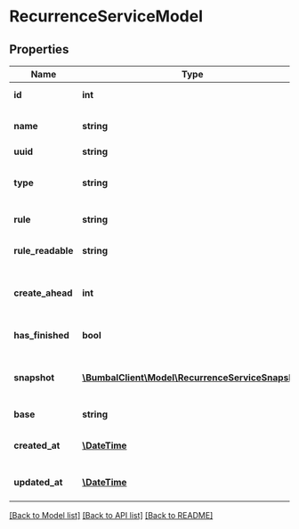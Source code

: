# RecurrenceServiceModel

## Properties
Name | Type | Description | Notes
------------ | ------------- | ------------- | -------------
**id** | **int** | Unique Identifier | [optional] 
**name** | **string** | Name of the recurrence | [optional] 
**uuid** | **string** | UUID | [optional] 
**type** | **string** | recurrence type, activity, route | [optional] 
**rule** | **string** | recurrence rule | [optional] 
**rule_readable** | **string** | recurrence rule readable | [optional] 
**create_ahead** | **int** | How many days ahead to create recurrences | [optional] 
**has_finished** | **bool** | If the recurrence has finished | [optional] 
**snapshot** | [**\BumbalClient\Model\RecurrenceServiceSnapshot**](RecurrenceServiceSnapshot.md) | The entity that the recurrence is based on | [optional] 
**base** | **string** | Recurrence base | [optional] 
**created_at** | [**\DateTime**](\DateTime.md) | Date and time of creation | [optional] 
**updated_at** | [**\DateTime**](\DateTime.md) | Date and time of last update | [optional] 

[[Back to Model list]](../README.md#documentation-for-models) [[Back to API list]](../README.md#documentation-for-api-endpoints) [[Back to README]](../README.md)


